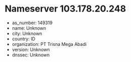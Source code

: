 # Nameserver 103.178.20.248

* as_number: 149319
* name: Unknown
* city: Unknown
* country: ID
* organization: PT Trisna Mega Abadi
* version: Unknown
* dnssec: Unknown
